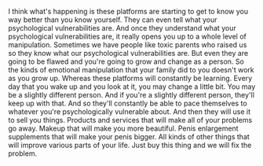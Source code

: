  I think what's happening is these platforms are starting to get to know you way better than you know yourself. They can even tell what your psychological vulnerabilities are. And once they understand what your psychological vulnerabilities are, it really opens you up to a whole level of manipulation. Sometimes we have people like toxic parents who raised us so they know what our psychological vulnerabilities are. But even they are going to be flawed and you're going to grow and change as a person. So the kinds of emotional manipulation that your family did to you doesn't work as you grow up. Whereas these platforms will constantly be learning. Every day that you wake up and you look at it, you may change a little bit. You may be a slightly different person. And if you're a slightly different person, they'll keep up with that. And so they'll constantly be able to pace themselves to whatever you're psychologically vulnerable about. And then they will use it to sell you things. Products and services that will make all of your problems go away. Makeup that will make you more beautiful. Penis enlargement supplements that will make your penis bigger. All kinds of other things that will improve various parts of your life. Just buy this thing and we will fix the problem.
